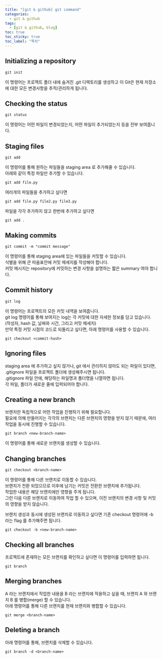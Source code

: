 ```yaml
---
title: "[git & github] git command"
categories:
  - git & github
tags:
  - [git & github, blog]
toc: true
toc_sticky: true
toc_label: "목차"
---
```


## Initializing a repository
~~~
git init
~~~
이 명령어는 프로젝트 폴더 내에 숨겨진 .git 디렉토리를 생성하고 이 Git은 현재 저장소에 대한 모든 변경사항을 추적/관리하게 됩니다.

## Checking the status
~~~
git status
~~~
이 명령어는 어떤 파일이 변경되었는지, 어떤 파일이 추가되었는지 등을 전부 보여줍니다.

## Staging files
~~~
git add
~~~
이 명령어를 통해 원하는 파일들을 staging area 로 추가해줄 수 있습니다.  
아래와 같이 특정 파일만 추가할 수 있습니다.
~~~
git add file.py
~~~
여러개의 파일들을 추가하고 싶다면
~~~
git add file.py file2.py file3.py
~~~
파일을 각각 추가하지 않고 한번에 추가하고 싶다면
~~~
git add .
~~~

## Making commits
~~~
git commit -m "commit message"
~~~
이 명령어를 통해 staging area에 있는 파일들을 커밋할 수 있습니다.  
식별을 위해 큰 따옴표안에 커밋 메세지를 작성해야 합니다.  
커밋 메시지는 repository에 커밋하는 변경 사항을 설명하는 짧은 summary 여야 합니다.

## Commit history
~~~
git log
~~~
이 명령어는 프로젝트의 모든 커밋 내역을 보여줍니다.  
git log 명령어를 통해 보여지는 log는 각 커밋에 대한 자세한 정보를 담고 있습니다. (작성자, hash 값, 날짜와 시간, 그리고 커밋 메세지)  
만약 특정 커밋 시점의 코드로 되돌리고 싶다면, 아래 명령어를 사용할 수 있습니다.
~~~
git checkout <commit-hash>
~~~

## Ignoring files
staging area 에 추가하고 싶지 않거나, git 에서 관리하지 않아도 되는 파일이 있다면, .gitignore 파일을 프로젝트 폴더에 생성해주시면 됩니다.  
.gitignore 파일 안에, 해당하는 파일명과 폴더명을 나열하면 됩니다.  
각 파일, 폴더가 새로운 줄에 입력되어야 합니다.

## Creating a new branch
브랜치란 독립적으로 어떤 작업을 진행하기 위해 필요합니다.  
필요에 의해 만들어지는 각각의 브랜치는 다른 브랜치의 영향을 받지 않기 때문에, 여러 작업을 동시에 진행할 수 있습니다.
~~~
git branch <new-branch-name>
~~~
이 명령어를 통해 새로운 브랜치를 생성할 수 있습니다.

## Changing branches
~~~
git checkout <branch-name>
~~~
이 명령어를 통해 다른 브랜치로 이동할 수 있습니다.  
브랜치가 전환 되었으므로 이후에 남기는 커밋은 전환한 브랜치에 추가됩니다.  
작업한 내용은 해당 브랜치에만 영향을 주게 됩니다.  
그런 다음 다른 브랜치로 이동하여 작업 할 수 있으며, 이전 브랜치의 변경 사항 및 커밋의 영향을 받지 않습니다.  


브랜치 생성과 동시에 생성된 브랜치로 이동하고 싶다면 기존 checkout 명령어에 -b 라는 flag 를 추가해주면 됩니다.
~~~
git checkout -b <new-branch-name>
~~~

## Checking all branches
프로젝트에 존재하는 모든 브랜치를 확인하고 싶다면 이 명령어를 입력하면 됩니다.
~~~
git branch
~~~

## Merging branches
A 라는 브랜치에서 작업한 내용을 B 라는 브랜치에 적용하고 싶을 때, 브랜치 A 와 브랜치 B 를 병합(merge) 할 수 있습니다.  
아래 명령어를 통해 다른 브랜치를 현재 브랜치와 병합할 수 있습니다.
~~~
git merge <branch-name>
~~~

## Deleting a branch
아래 명령어를 통해, 브랜치를 삭제할 수 있습니다. 
~~~
git branch -d <branch-name>
~~~